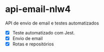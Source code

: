 # api-email-nlw4
API de envio de email e testes automatizados
- [x] Teste automatizado com Jest.
- [x] Envio de email
- [x]  Rotas e repositórios
